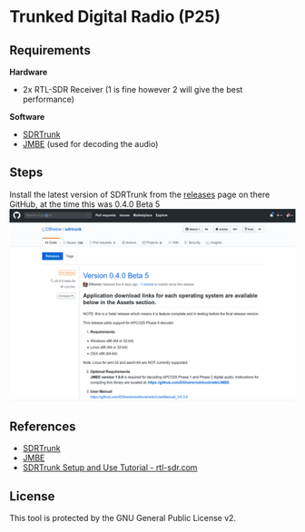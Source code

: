 # Trunked Digital Radio (P25)

## Requirements

**Hardware**
- 2x RTL-SDR Receiver (1 is fine however 2 will give the best performance)

**Software**
- [SDRTrunk](https://github.com/DSheirer/sdrtrunk)
- [JMBE](https://github.com/DSheirer/jmbe) (used for decoding the audio)

## Steps

Install the latest version of SDRTrunk from the [releases](https://github.com/DSheirer/sdrtrunk/releases) page on there GitHub, at the time this was 0.4.0 Beta 5
![releases](../screenshots/sdrtrunk-1.png)


## References
- [SDRTrunk](https://github.com/DSheirer/sdrtrunk)
- [JMBE](https://github.com/DSheirer/jmbe)
- [SDRTrunk Setup and Use Tutorial - rtl-sdr.com](https://www.rtl-sdr.com/sdrtrunk-setup-and-use-tutorial/)

## License 
This tool is protected by the GNU General Public License v2.
